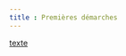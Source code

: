 ```yaml
---
title : Premières démarches
---
```


[texte](https://are-dynamic-2018.github.io/GrippeEspagnole-/PremieresDemarches)
